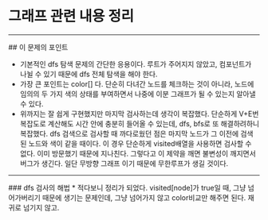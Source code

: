 # 그래프 관련 내용 정리

<hr/>
## 이 문제의 포인트

* 기본적인 dfs 탐색 문제의 간단한 응용이다.
루트가 주어지지 않았고, 컴포넌트가 나뉠 수 있기 때문에 dfs 전체 탐색을 해야 한다.
* 가장 큰 포인트는 color[] 다. 단순히 다녀간 노드를 체크하는 것이 아니라, 
노드에 임의의 두 가지 색의 상태를 부여하면서 나중에 이분 그래프가 될 수 있는지
알아낼 수 있다.
* 위까지는 잘 쉽게 구현했지만 마지막 검사하는데 생각이 복잡했다. 단순하게 V+E번 복잡도로 계산해도
시간 안에 충분히 들어올 수 있는데, dfs, bfs로 또 해결하려하니 복잡했다.
dfs 검색으로 검사할 때 까다로웠던 점은 마지막 노드가 그 이전에 검색된 노드와 색이 같을 때이다.
이 경우 단순하게 visited배열을 사용하면 검사할 수 없다. 이미 방문했기 때문에 지나친다. 그렇다고 이
제약을 깨면 불변성이 깨지면서 버그가 생긴다. 일단 무방향 그래프 이기 때문에 무한루프가 생길 것이다.
<hr/>
###  dfs 검사의 해법
* 적다보니 정리가 되었다. visited[node]가 true일 때, 그냥 넘어가버리기 때문에 생기는 문제인데,
그냥 넘어가지 않고 color비교만 해주면 된다. 재귀로 넘기지 않고.
